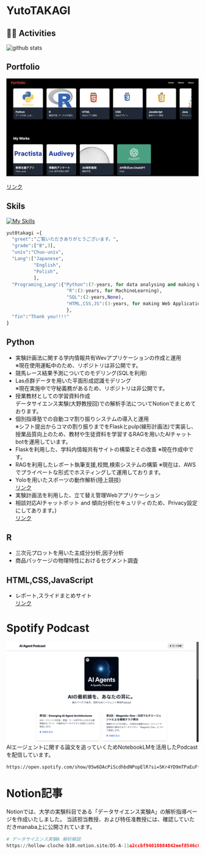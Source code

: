 # YutoTAKAGI

<!-- 4. GitHub usernameを変更, 2箇所 -->
<!-- ライトモート：theme=light, ダークモート：theme=vue-dark  -->
## 🏃‍♀️ Activities
<div align="left"> 
  <img alt="github stats" height="170px" src="https://github-readme-stats.vercel.app/api/top-langs/?username=yut0takagi&theme=vue-dark&layout=compact" />
</div>

## Portfolio
<a link="https://yut0takagi.github.io/Portfolio/portfolio">
<img alt="Portfolio" src="https://github.com/yut0takagi/Portfolio/blob/main/%E3%82%B9%E3%82%AF%E3%83%AA%E3%83%BC%E3%83%B3%E3%82%B7%E3%83%A7%E3%83%83%E3%83%88%202025-03-30%2014.25.34.png?raw=true">
</a>

[リンク](https://yut0takagi.github.io/Portfolio/portfolio)

## Skils
[![My Skills](https://skillicons.dev/icons?i=js,html,css,python,r,sqltypescript)](https://skillicons.dev)

```Python
yut0takagi ={
  "greet":"ご覧いただきありがとうございます。",
  "grade":["B",3],
  "univ":"Chuo-univ",
  "Lang":["Japanese",
          "English",
          "Polish",
          ],
  "Programing_Lang":{"Python":(7-years, for data analysing and making Web applications),
                      "R":(3-years, for MachineLearning),
                      "SQL":(2-years,None),
                      "HTML,CSS,JS":(3-years, for making Web Applications),
                      },
  "fin":"Thank you!!!!"
} 
```
## Python
* 実験計画法に関する学内情報共有Wevアプリケーションの作成と運用   
  ※現在使用運転中のため、リポジトリは非公開です。   
* 競馬レース結果予測についてのモデリング(SQLを利用)   
* Las点群データを用いた平面形成認識モデリング   
  ※現在実施中で守秘義務があるため、リポジトリは非公開です。
* 授業教材としての学習資料作成   
  データサイエンス実験(大野教授回)での解析手法についてNotionでまとめております。
* 個別指導塾での自動コマ割り振りシステムの導入と運用    
  ※シフト提出からコマの割り振りまでをFlaskとpulp(線形計画法)で実装し、授業品質向上のため、教材や生徒資料を学習するRAGを用いたAIチャットbotを運用しています。
* Flaskを利用した、学科内情報共有サイトの構築とその改善
  ※現在作成中です。
* RAGを利用したレポート執筆支援,校閲,検索システムの構築
  ※現在は、AWSでプライペートな形式でホスティングして運用しております。
* Yoloを用いたスポーツの動作解析(陸上競技)   
  [リンク](https://yut0takagi.github.io/assignment/viewer.html?file=pdf%2F%E8%B5%B0%E8%A1%8C%E3%83%BB%E6%8A%95%E7%90%83%E3%83%95%E3%82%A9%E3%83%BC%E3%83%A0%E3%81%AE%E6%98%A0%E5%83%8F%E3%83%87%E3%83%BC%E3%82%BF%E3%81%AB%E5%9F%BA%E3%81%A5%E3%81%8F%E8%A7%A3%E6%9E%90.pdf)
* 実験計画法を利用した、立て替え管理Webアプリケーション   
* 相談対応AIチャットボット and 傾向分析(セキュリティのため、Privacy設定にしてあります。)     
    [リンク](https://line.me/R/ti/p/@585jissf)

## R
* 三次元プロットを用いた主成分分析,因子分析
* 商品パッケージの物理特性におけるセグメント調査

## HTML,CSS,JavaScript
* レポート,スライドまとめサイト   
  [リンク](https://yut0takagi.github.io/assignment/)

# Spotify Podcast   
<img alt="SpotifyPodcast" src="https://github.com/yut0takagi/Portfolio/blob/main/img/SpotifyPodcast.png">
AIエージェントに関する論文を追っていくためNotebookLMを活用したPodcastを配信しています。 

```txt
https://open.spotify.com/show/05w6DAcPiScdhbdNPopElR?si=5Kr4YD9mTPaEuFfTRK70pQ
```

# Notion記事
Notionでは、大学の実験科目である「データサイエンス実験A」の解析指導ページを作成いたしました。
当該担当教授、および特任准教授には、確認していただきmanaba上に公開されています。
```Python
# データサイエンス実験A 解析解説
https://hollow-cloche-b10.notion.site/DS-A-11a2ccbf94018084842eef8546c890b6?pvs=4
```
